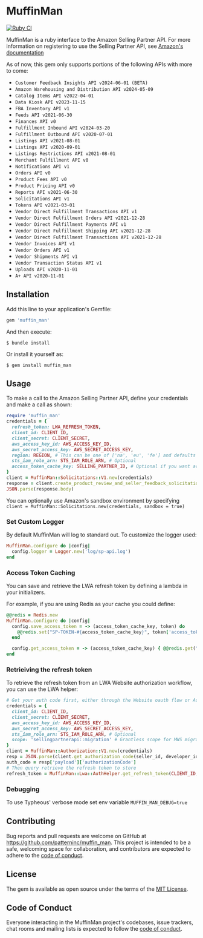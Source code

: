 # MuffinMan

[![Ruby CI](https://github.com/patterninc/muffin_man/actions/workflows/ci.yml/badge.svg)](https://github.com/patterninc/muffin_man/actions)

MuffinMan is a ruby interface to the Amazon Selling Partner API. For more information on registering to use the Selling Partner API, see [Amazon's documentation](https://github.com/amzn/selling-partner-api-docs/blob/main/guides/en-US/developer-guide/SellingPartnerApiDeveloperGuide.md)

As of now, this gem only supports portions of the following APIs with more to come:

- `Customer Feedback Insights API v2024-06-01 (BETA)`
- `Amazon Warehousing and Distribution API v2024-05-09`
- `Catalog Items API v2022-04-01`
- `Data Kiosk API v2023-11-15`
- `FBA Inventory API v1`
- `Feeds API v2021-06-30`
- `Finances API v0`
- `Fulfillment Inbound API v2024-03-20`
- `Fulfillment Outbound API v2020-07-01`
- `Listings API v2021-08-01`
- `Listings API v2020-09-01`
- `Listings Restrictions API v2021-08-01`
- `Merchant Fulfillment API v0`
- `Notifications API v1`
- `Orders API v0`
- `Product Fees API v0`
- `Product Pricing API v0`
- `Reports API v2021-06-30`
- `Solicitations API v1`
- `Tokens API v2021-03-01`
- `Vendor Direct Fulfillment Transactions API v1`
- `Vendor Direct Fulfillment Orders API v2021-12-28`
- `Vendor Direct Fulfillment Payments API v1`
- `Vendor Direct Fulfillment Shipping API v2021-12-28`
- `Vendor Direct Fulfillment Transactions API v2021-12-28`
- `Vendor Invoices API v1`
- `Vendor Orders API v1`
- `Vendor Shipments API v1`
- `Vendor Transaction Status API v1`
- `Uploads API v2020-11-01`
- `A+ API v2020-11-01`

## Installation

Add this line to your application's Gemfile:

```ruby
gem 'muffin_man'
```

And then execute:

    $ bundle install

Or install it yourself as:

    $ gem install muffin_man

## Usage

To make a call to the Amazon Selling Partner API, define your credentials and make a call as shown:

```ruby
require 'muffin_man'
credentials = {
  refresh_token: LWA_REFRESH_TOKEN,
  client_id: CLIENT_ID,
  client_secret: CLIENT_SECRET,
  aws_access_key_id: AWS_ACCESS_KEY_ID,
  aws_secret_access_key: AWS_SECRET_ACCESS_KEY,
  region: REGION, # This can be one of ['na', 'eu', 'fe'] and defaults to 'na'
  sts_iam_role_arn: STS_IAM_ROLE_ARN, # Optional
  access_token_cache_key: SELLING_PARTNER_ID, # Optional if you want access token caching
}
client = MuffinMan::Solicitations::V1.new(credentials)
response = client.create_product_review_and_seller_feedback_solicitation(amazon_order_id, marketplace_ids)
JSON.parse(response.body)
```

You can optionally use Amazon's sandbox environment by specifying `client = MuffinMan::Solicitations.new(credentials, sandbox = true)`

### Set Custom Logger

By default MuffinMan will log to standard out. To customize the logger used:

```ruby
MuffinMan.configure do |config|
  config.logger = Logger.new('log/sp-api.log')
end
```

### Access Token Caching

You can save and retrieve the LWA refresh token by defining a lambda in your initializers.

For example, if you are using Redis as your cache you could define:

```ruby
@@redis = Redis.new
MuffinMan.configure do |config|
  config.save_access_token = -> (access_token_cache_key, token) do
    @@redis.set("SP-TOKEN-#{access_token_cache_key}", token['access_token'], ex: token['expires_in'])
  end

  config.get_access_token = -> (access_token_cache_key) { @@redis.get("SP-TOKEN-#{access_token_cache_key}") }
end
```

### Retrieiving the refresh token

To retrieve the refresh token from an LWA Website authorization workflow, you can use the LWA helper:

```ruby
# Get your auth code first, either through the Website oauth flow or Authorization API
credentials = {
  client_id: CLIENT_ID,
  client_secret: CLIENT_SECRET,
  aws_access_key_id: AWS_ACCESS_KEY_ID,
  aws_secret_access_key: AWS_SECRET_ACCESS_KEY,
  sts_iam_role_arn: STS_IAM_ROLE_ARN, # Optional
  scope: 'sellingpartnerapi::migration' # Grantless scope for MWS migration
}
client = MuffinMan::Authorization::V1.new(credentials)
resp = JSON.parse(client.get_authorization_code(seller_id, developer_id, mws_auth_token).body)
auth_code = resp['payload']['authorizationCode']
# Then query retrieve the refresh token to store
refresh_token = MuffinMan::Lwa::AuthHelper.get_refresh_token(CLIENT_ID, CLIENT_SECRET, auth_code)
```

### Debugging

To use Typheous' verbose mode set env variable `MUFFIN_MAN_DEBUG=true`

## Contributing

Bug reports and pull requests are welcome on GitHub at https://github.com/patterninc/muffin_man. This project is intended to be a safe, welcoming space for collaboration, and contributors are expected to adhere to the [code of conduct](https://github.com/patterninc/muffin_man/blob/master/CODE_OF_CONDUCT.md).

## License

The gem is available as open source under the terms of the [MIT License](https://opensource.org/licenses/MIT).

## Code of Conduct

Everyone interacting in the MuffinMan project's codebases, issue trackers, chat rooms and mailing lists is expected to follow the [code of conduct](https://github.com/[USERNAME]/muffin_man/blob/master/CODE_OF_CONDUCT.md).
